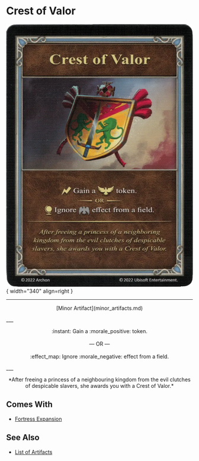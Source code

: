 # Crest of Valor

![Crest of Valor](../assets/artifacts_minor-crest_of_valor.webp){ width="340" align=right }
___
<p style="text-align: center;" markdown>[Minor Artifact](minor_artifacts.md)</p>
___
<p style="text-align: center;" markdown>:instant: Gain a :morale_positive: token.<br><br>— OR —<br><br>:effect_map: Ignore :morale_negative: effect from a field.</p>
___
<p style="text-align: center;" markdown>*After freeing a princess of a neighbouring kingdom from the evil clutches of despicable slavers, she awards you with a Crest of Valor.*</p>


## Comes With

- [Fortress Expansion](../content.md)


## See Also

- [List of Artifacts](../artifacts/index.md)

